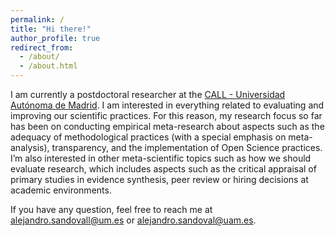 ```yaml
---
permalink: /
title: "Hi there!"
author_profile: true
redirect_from: 
  - /about/
  - /about.html
---
```


I am currently a postdoctoral researcher at the [CALL - Universidad Autónoma de Madrid](https://calluam.wordpress.com/). I am interested in everything related to evaluating and improving our scientific practices. For this reason, my research focus so far has been on conducting empirical meta-research about aspects such as the adequacy of methodological practices (with a special emphasis on meta-analysis), transparency, and the implementation of Open Science practices. I’m also interested in other meta-scientific topics such as how we should evaluate research, which includes aspects such as the critical appraisal of primary studies in evidence synthesis, peer review or hiring decisions at academic environments.

If you have any question, feel free to reach me at [alejandro.sandovall@um.es](mailto:alejandro.sandovall@um.es) or [alejandro.sandoval@uam.es](mailto:alejandro.sandoval@uam.es.es).